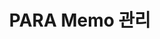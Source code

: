 ---
title: "PARA Memo 관리"
layout: category
permalink: /categories/Area/PARA/
taxonomy : PARA
parent: Area
sidebar:
  nav: "sidebar-category"
---